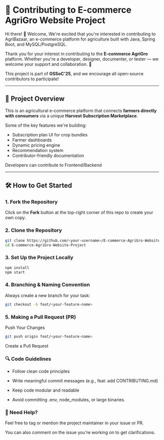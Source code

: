 # 🌾 Contributing to E-commerce AgriGro Website Project

Hi there! 👋
Welcome, We're excited that you're interested in contributing to AgriBazaar, an e-commerce platform for agriculture built with Java, Spring Boot, and MySQL/PostgreSQL.  

Thank you for your interest in contributing to the **E-commerce AgriGro** platform. Whether you're a developer, designer, documenter, or tester — we welcome your support and collaboration. 🤝

This project is part of **GSSoC'25**, and we encourage all open-source contributors to participate!

---

## 📌 Project Overview

This is an agricultural e-commerce platform that connects **farmers directly with consumers** via a unique **Harvest Subscription Marketplace**.

Some of the key features we're building:
- Subscription plan UI for crop bundles
- Farmer dashboards
- Dynamic pricing engine
- Recommendation system
- Contributor-friendly documentation

Developers can contribute to Frontend/Backend

---

## 🛠 How to Get Started

### 1. Fork the Repository
Click on the **Fork** button at the top-right corner of this repo to create your own copy.

### 2. Clone the Repository

```bash
git clone https://github.com/<your-username>/E-commerce-AgriGro-Website-Project.git
cd E-commerce-AgriGro-Website-Project

```

### 3. Set Up the Project Locally

```bash
npm install
npm start
```

### 4.  Branching & Naming Convention
Always create a new branch for your task:

```bash
git checkout -b feat/<your-feature-name>
```
### 5. Making a Pull Request (PR)
Push Your Changes

```bash
git push origin feat/<your-feature-name>
```

Create a Pull Request

### 🔍 Code Guidelines
- Follow clean code principles

- Write meaningful commit messages (e.g., feat: add CONTRIBUTING.md)

- Keep code modular and readable

- Avoid committing .env, node_modules, or large binaries.

### 🙋 Need Help?
Feel free to tag or mention the project maintainer in your issue or PR.

You can also comment on the issue you're working on to get clarifications.


